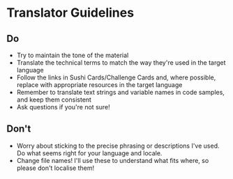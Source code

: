 # Translator Guidelines

## Do
* Try to maintain the tone of the material
* Translate the technical terms to match the way they're used in the target language
* Follow the links in Sushi Cards/Challenge Cards and, where possible, replace with appropriate resources in the target language
* Remember to translate text strings and variable names in code samples, and keep them consistent
* Ask questions if you're not sure!

## Don't
* Worry about sticking to the precise phrasing or descriptions I've used. Do what seems right for your language and locale.
* Change file names! I'll use these to understand what fits where, so please don't localise them!